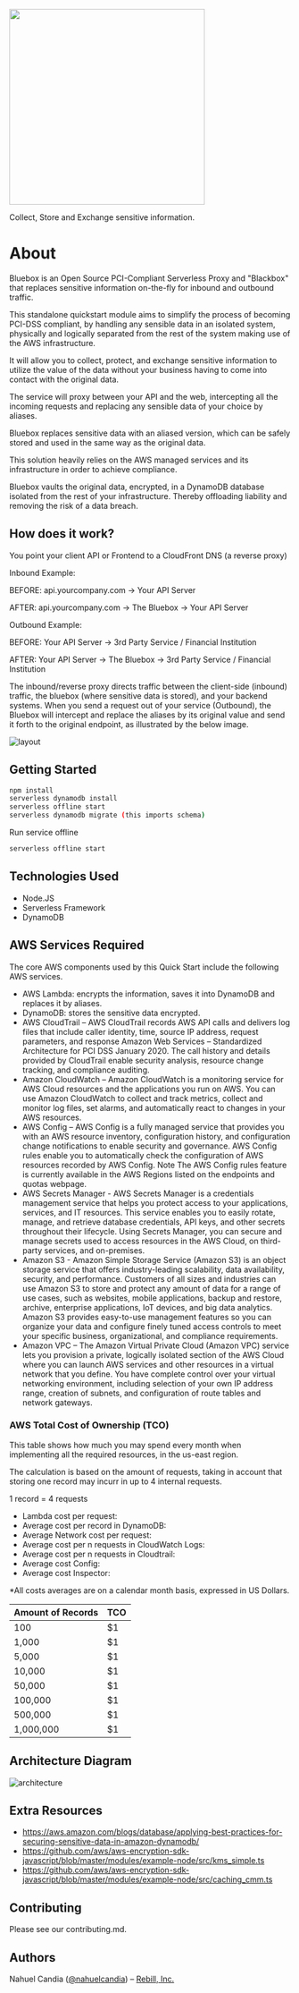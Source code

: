 
[<img src="https://github.com/nahuelcandia/bluebox/blob/master/docs/assets/img/logo-color.png?raw=true" width="350"/>](https://github.com/nahuelcandia/bluebox/blob/master/docs/assets/img/logo-color.png?raw=true)

Collect, Store and Exchange sensitive information.
# About

Bluebox is an Open Source PCI-Compliant Serverless Proxy and "Blackbox" that replaces sensitive information on-the-fly for inbound and outbound traffic.

This standalone quickstart module aims to simplify the process of becoming PCI-DSS compliant,
by handling any sensible data in an isolated system, physically and logically
separated from the rest of the system making use of the AWS infrastructure.

It will allow you to collect, protect, and exchange sensitive information to utilize the value of
the data without your business having to come into contact with the original data.

The service will proxy between your API and the web, intercepting all the incoming requests
and replacing any sensible data of your choice by aliases.

Bluebox replaces sensitive data with an aliased version, which can be safely stored and used in the same
way as the original data. 

This solution heavily relies on the AWS managed services and its infrastructure in order to achieve compliance.

Bluebox vaults the original data, encrypted, in a DynamoDB database isolated from the rest of your infrastructure.
Thereby offloading liability and removing the risk of a data breach.


## How does it work?
You point your client API or Frontend to a CloudFront DNS (a reverse proxy)

Inbound Example:

BEFORE: api.yourcompany.com → Your API Server

AFTER: api.yourcompany.com → The Bluebox → Your API Server

Outbound Example:

BEFORE: Your API Server → 3rd Party Service / Financial Institution

AFTER: Your API Server → The Bluebox → 3rd Party Service / Financial Institution

The inbound/reverse proxy directs traffic between the client-side (inbound) traffic, the bluebox (where sensitive data is stored),
and your backend systems. When you send a request out of your service (Outbound), the Bluebox will intercept and replace the aliases by its original value and
send it forth to the original endpoint, as illustrated by the below image.

![layout](https://github.com/nahuelcandia/bluebox/blob/master/docs/assets/img/flow-chart.jpeg?raw=true)

## Getting Started

```bash
npm install
serverless dynamodb install
serverless offline start
serverless dynamodb migrate (this imports schema)
```

Run service offline

```bash
serverless offline start
```

## Technologies Used
- Node.JS
- Serverless Framework
- DynamoDB

## AWS Services Required
The core AWS components used by this Quick Start include the following AWS services.

- AWS Lambda: encrypts the information, saves it into DynamoDB and replaces it by aliases.
- DynamoDB: stores the sensitive data encrypted.
- AWS CloudTrail – AWS CloudTrail records AWS API calls and delivers log files that
include caller identity, time, source IP address, request parameters, and response 
Amazon Web Services – Standardized Architecture for PCI DSS January 2020. 
The call history and details provided by CloudTrail enable security analysis,
resource change tracking, and compliance auditing.
- Amazon CloudWatch – Amazon CloudWatch is a monitoring service for AWS Cloud
resources and the applications you run on AWS. You can use Amazon CloudWatch to
collect and track metrics, collect and monitor log files, set alarms, and automatically
react to changes in your AWS resources.
- AWS Config – AWS Config is a fully managed service that provides you with an AWS
resource inventory, configuration history, and configuration change notifications to
enable security and governance. AWS Config rules enable you to automatically check the
configuration of AWS resources recorded by AWS Config.
Note The AWS Config rules feature is currently available in the AWS Regions
listed on the endpoints and quotas webpage.
- AWS Secrets Manager - AWS Secrets Manager is a credentials management service that
helps you protect access to your applications, services, and IT resources. This service
enables you to easily rotate, manage, and retrieve database credentials, API keys, and
other secrets throughout their lifecycle. Using Secrets Manager, you can secure and
manage secrets used to access resources in the AWS Cloud, on third-party services, and
on-premises.
- Amazon S3 - Amazon Simple Storage Service (Amazon S3) is an object storage service
that offers industry-leading scalability, data availability, security, and performance.
Customers of all sizes and industries can use Amazon S3 to store and protect any
amount of data for a range of use cases, such as websites, mobile applications, backup
and restore, archive, enterprise applications, IoT devices, and big data analytics.
Amazon S3 provides easy-to-use management features so you can organize your data
and configure finely tuned access controls to meet your specific business, organizational,
and compliance requirements.
- Amazon VPC – The Amazon Virtual Private Cloud (Amazon VPC) service lets you
provision a private, logically isolated section of the AWS Cloud where you can launch
AWS services and other resources in a virtual network that you define. You have
complete control over your virtual networking environment, including selection of your
own IP address range, creation of subnets, and configuration of route tables and
network gateways.

### AWS Total Cost of Ownership (TCO)

This table shows how much you may spend every month when implementing all the required resources, in the us-east region.

The calculation is based on the amount of requests, taking in account that storing one record may incurr in up to 4 internal requests.

1 record = 4 requests

- Lambda cost per request:
- Average cost per record in DynamoDB:
- Average Network cost per request:
- Average cost per n requests in CloudWatch Logs:
- Average cost per n requests in Cloudtrail:
- Average cost Config:
- Average cost Inspector:

*All costs averages are on a calendar month basis, expressed in US Dollars.

Amount of Records | TCO 
--- | --- 
100 | $1 
1,000 | $1 
5,000 | $1 
10,000 | $1 
50,000 | $1 
100,000 | $1 
500,000 | $1 
1,000,000 | $1 

## Architecture Diagram

![architecture](https://github.com/nahuelcandia/bluebox/blob/master/docs/assets/img/architecture.jpeg?raw=true)
## Extra Resources

- https://aws.amazon.com/blogs/database/applying-best-practices-for-securing-sensitive-data-in-amazon-dynamodb/
- https://github.com/aws/aws-encryption-sdk-javascript/blob/master/modules/example-node/src/kms_simple.ts
- https://github.com/aws/aws-encryption-sdk-javascript/blob/master/modules/example-node/src/caching_cmm.ts

## Contributing
Please see our contributing.md.

## Authors
Nahuel Candia ([@nahuelcandia](https://twitter.com/dncandia)) – [Rebill, Inc.](https://www.rebill.to)

